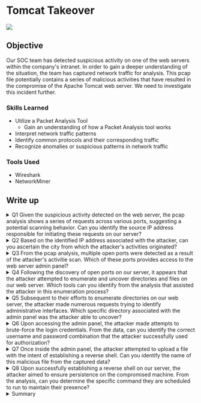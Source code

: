 # Tomcat Takeover
<a href="https://cyberdefenders.org/blueteam-ctf-challenges/tomcat-takeover/"><img src="https://img.shields.io/badge/-Tomcat_Takeover-0072b1?&style=for-the-badge&logo=cyberdefenders&logoColor=white" /></a>

## Objective

Our SOC team has detected suspicious activity on one of the web servers within the company's intranet.
In order to gain a deeper understanding of the situation, the team has captured network traffic for analysis.
This pcap file potentially contains a series of malicious activities that have resulted in the compromise of the Apache Tomcat web server.
We need to investigate this incident further.  

### Skills Learned

- Utilize a Packet Analysis Tool
  - Gain an understanding of how a Packet Analysis tool works
- Interpret network traffic patterns
- Identify common protocols and their corresponding traffic
- Recognize anomalies or suspicious patterns in network traffic

### Tools Used

- Wireshark
- NetworkMiner

## Write up

<details>
<summary>Q1 Given the suspicious activity detected on the web server, the pcap analysis shows a series of requests across various ports, suggesting a potential scanning behavior. Can you identify the source IP address responsible for initiating these requests on our server?</summary><br>

  -Wireshark allows us to view converstions by going to the upper menu Statistics->Conversations  
    ![Question1a](https://github.com/caseycolbert15/Cybersecurity-Labs/assets/165977507/c73cad5c-c5d9-40ee-a8fe-7fe75123ad80)  

  -From here we can go to TCP conenctions and see that IP address 14.0.0.120 has been running a port scan on 10.0.0.112  
    ![Question1b](https://github.com/caseycolbert15/Cybersecurity-Labs/assets/165977507/29fbfe3a-3864-4f69-8a8b-4baecd903469)  

  -This IP address will be our answer for number 1.  
    ![Question1c](https://github.com/caseycolbert15/Cybersecurity-Labs/assets/165977507/56d7cf77-ff5d-41f0-a76b-c240bd483518)  

</details>

<details>
<summary>Q2 Based on the identified IP address associated with the attacker, can you ascertain the city from which the attacker's activities originated?</summary><br>

  -Since the IP address is a public IP we can run an IP lookup to get Guangzhou as the City  
    ![Question2a](https://github.com/caseycolbert15/Cybersecurity-Labs/assets/165977507/422d3477-3e1f-498b-8c91-fcfa1f76bf15)  

  -Which is our answer for questions 2.  
    ![Question2b](https://github.com/caseycolbert15/Cybersecurity-Labs/assets/165977507/347946fd-8018-4b93-9279-a0c275683eb9)  

</details>

<details>
<summary>Q3 From the pcap analysis, multiple open ports were detected as a result of the attacker's activitie scan. Which of these ports provides access to the web server admin panel?</summary><br>

  -Moving on to our analysis of the packets we want to first set our filter to ip.addr==14.0.0.120 this will only show only packets that either have this IP address as a the sender or reciever.  
  -You could also use the filter ip.src==14.0.0.120 this will show you packets sent from this IP address.  
    -Since Wireshark has a colorization template you can tell the non accepted traffic from accepted traffic.  
  -Here we can see that most ports are returning a RST flag which is colored red.  Meaning that these ports are not open.  
  -After going past these errors we finally come across traffic that has been accepted (in light purple and green) and communicating on port 8080.  
    ![Question3a](https://github.com/caseycolbert15/Cybersecurity-Labs/assets/165977507/09337251-277e-4311-9536-00ce42b5a3ec)  

  -This port will be our answer for question 3  
    ![Question3b](https://github.com/caseycolbert15/Cybersecurity-Labs/assets/165977507/41f9190f-f4ea-4b9e-ab73-5f4b0f15d8a9)  

</details>

<details>
<summary>Q4 Following the discovery of open ports on our server, it appears that the attacker attempted to enumerate and uncover directories and files on our web server. Which tools can you identify from the analysis that assisted the attacker in this enumeration process?</summary><br>

  -Here we are looking for the User-Agent field from the accepted traffic.  
  -Once you start to see a patern with GET attempts we can look at one of these packets to find that gobuster is used as the tool.    
    ![Question4a](https://github.com/caseycolbert15/Cybersecurity-Labs/assets/165977507/3ea78c38-3b01-43e0-961a-7b457fc0bbcb)  

  -If you have trouble finding the packets you can also filter by  

    ip.addr==14.0.0.120 && http.user_agent  

  -This will only return packets that are from IP 14.0.0.120 and packets that have something in the User-Agent field.  
    ![Question4c](https://github.com/caseycolbert15/Cybersecurity-Labs/assets/165977507/9d6ba1ec-653b-44ce-a46e-c9736a0d4c57)  

  -Entering gobuster will give us our answer to question 4.  
    ![Question4b](https://github.com/caseycolbert15/Cybersecurity-Labs/assets/165977507/c4db1853-d38c-429a-b926-7ee8500d8492)  

</details>

<details>
<summary>Q5 Subsequent to their efforts to enumerate directories on our web server, the attacker made numerous requests trying to identify administrative interfaces. Which specific directory associated with the admin panel was the attacker able to uncover?</summary><br>

  -filtering with the http.user_agent we can find that the attempts made after gobuster has ran.  
  -This shows that /example was able to be accessed but is not the admin interface.  
  -Right after this we also see /manager attempting to be connected to with admin credentials representing an admin console.  
    ![Question5a](https://github.com/caseycolbert15/Cybersecurity-Labs/assets/165977507/a25960ae-7ece-4047-b197-81239ec14755)  

  -Using /manager will give our answer for queston 5.  
    ![Question5b](https://github.com/caseycolbert15/Cybersecurity-Labs/assets/165977507/a6b62168-53ce-4ade-ac64-fa86aa30767f)  

</details>

<details>
<summary>Q6 Upon accessing the admin panel, the attacker made attempts to brute-force the login credentials. From the data, can you identify the correct username and password combination that the attacker successfully used for authorization?</summary><br>

  -Looking through the attempts to access manager we can see many failed attempts at the password.  
  -However it does eventually connect, looking at the authorization information in the packet we can see they used admin:tomcat  
    ![Question6a](https://github.com/caseycolbert15/Cybersecurity-Labs/assets/165977507/b7c1e9be-843d-41e6-b1c5-27b7ad3cecd6)  

  -Using the credentials in this format gives us the answer for question 6.  
    ![Question6b](https://github.com/caseycolbert15/Cybersecurity-Labs/assets/165977507/0c456c47-2d29-47e5-a443-544d62982b8e)  

</details>

<details>
<summary>Q7 Once inside the admin panel, the attacker attempted to upload a file with the intent of establishing a reverse shell. Can you identify the name of this malicious file from the captured data?</summary><br>

  -Since this question involves uploading to the computer we want to look for a POST command which sends data to the target IP.  
  -Here we find the packet and after looking at the data in the packet we find a file name JXQOZY.war was uploaded to /manager  
    ![Question7a](https://github.com/caseycolbert15/Cybersecurity-Labs/assets/165977507/92495ee8-b2c7-4796-ad9d-d1b8078da9e5)  

  -JXQOZY.war will be our answer for questions 7.  
    ![Question7b](https://github.com/caseycolbert15/Cybersecurity-Labs/assets/165977507/6281ce9e-0f0c-4b1d-bdf1-88b65f4979de)  

</details>

<details>
<summary>Q8 Upon successfully establishing a reverse shell on our server, the attacker aimed to ensure persistence on the compromised machine. From the analysis, can you determine the specific command they are scheduled to run to maintain their presence?</summary><br>

  -From here we need to determine what commands were sent to the victims PC.  
  -Payloads sent are sent as TCP payloads, we can find these a few different ways.  
  -We can use a filter to only include packets with a TCP payload  

    ip.addr==14.0.0.120 && tcp.payload  

  -Doing this we can see the packets and the payload of each packet sent to find the commands used.  
    ![Question8e](https://github.com/caseycolbert15/Cybersecurity-Labs/assets/165977507/01e04b3f-be63-417f-8268-09422e75948c)  

  -Or what would likely be easier is to find one of these packets and select follow TCP Stream.  
    ![Question8a](https://github.com/caseycolbert15/Cybersecurity-Labs/assets/165977507/a35199a8-42b6-4f68-b152-567268f4f03c)  

  -This will show us all the data that went along with that connection session.  
    ![Question8b](https://github.com/caseycolbert15/Cybersecurity-Labs/assets/165977507/64c02308-f17a-4ab4-8eb6-a7b02739c856)  

  -Once we have pulled up the stream we can see the /bin/bash command, copying that command will give us our final answer.  
    ![Question8d](https://github.com/caseycolbert15/Cybersecurity-Labs/assets/165977507/32b294c4-47c3-4e7a-b9eb-61865e64185f)  

</details>

<details>
<summary>Summary</summary><br>

This was a very well designed and relatively simple lab that allowed you to explore the functions of a packet analizer.
There were many other techniques and filters that could have been used to more quickly find some of the answers that I did not go over.
This lab also shows how essential it is to know how to use a packet analizer and what IOCs to look for during your hunt.

</details>


